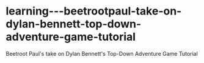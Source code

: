 # learning---beetrootpaul-take-on-dylan-bennett-top-down-adventure-game-tutorial
Beetroot Paul's take on Dylan Bennett's Top-Down Adventure Game Tutorial
